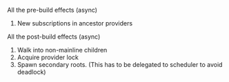 All the pre-build effects (async)
1. New subscriptions in ancestor providers

All the post-build effects (async)
1. Walk into non-mainline children
2. Acquire provider lock
3. Spawn secondary roots. (This has to be delegated to scheduler to avoid deadlock)